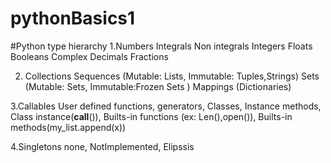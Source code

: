 # pythonBasics1

#Python type hierarchy
1.Numbers
Integrals           Non integrals
Integers            Floats
Booleans            Complex
                    Decimals
                    Fractions
                    
2. Collections
Sequences (Mutable: Lists, Immutable: Tuples,Strings)
Sets (Mutable: Sets, Immutable:Frozen Sets )
Mappings (Dictionaries)

3.Callables
User defined functions, generators, Classes, Instance methods, Class instance(__call__()), Builts-in functions (ex: Len(),open()), Builts-in methods(my_list.append(x))

4.Singletons
none, NotImplemented, Elipssis
